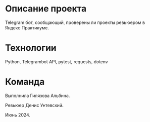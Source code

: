 # Описание проекта
Telegram бот, сообщающий, проверены ли проекты ревьюером в Яндекс Практикуме.

# Технологии
Python, Telegrambot API, pytest, requests, dotenv

# Команда
Выполнила Гилязова Альбина.

Ревьюер Денис Унтевский.

Июнь 2024.
